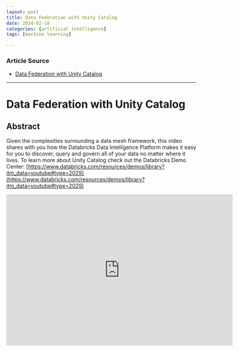 ```yaml
---
layout: post
title: Data Federation with Unity Catalog
date: 2024-02-18
categories: [artificial intelligence]
tags: [machine learning]

---
```


### Article Source


* [Data Federation with Unity Catalog](https://www.youtube.com/watch?v=g3jleq3fN7A)

---

# Data Federation with Unity Catalog


## Abstract


Given the complexities surrounding a data mesh framework, this video shares with you how the Databricks Data Intelligence Platform makes it easy for you to discover, query and govern all of your data no matter where it lives. To learn more about Unity Catalog check out the Databricks Demo Center: [https://www.databricks.com/resources/demos/library?itm_data=youtube#type=2029](https://www.databricks.com/resources/demos/library?itm_data=youtube#type=2029)


<iframe width="600" height="400" src="https://www.youtube.com/embed/g3jleq3fN7A?si=0ep03llNgqyTliPg" title="YouTube video player" frameborder="0" allow="accelerometer; autoplay; clipboard-write; encrypted-media; gyroscope; picture-in-picture; web-share" allowfullscreen></iframe>